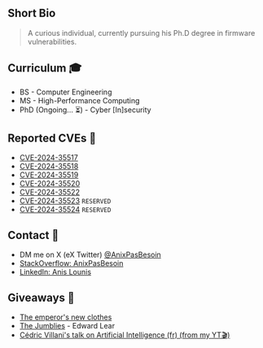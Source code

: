 ## Short Bio

> A curious individual, currently pursuing his Ph.D degree in firmware vulnerabilities.

## Curriculum 🎓

- BS - Computer Engineering
- MS - High-Performance Computing
- PhD (Ongoing... ⏳) - Cyber [In]security

## Reported CVEs 🐞

- [CVE-2024-35517](https://nvd.nist.gov/vuln/detail/CVE-2024-35517)
- [CVE-2024-35518](https://nvd.nist.gov/vuln/detail/CVE-2024-35518)
- [CVE-2024-35519](https://nvd.nist.gov/vuln/detail/CVE-2024-35519)
- [CVE-2024-35520](https://nvd.nist.gov/vuln/detail/CVE-2024-35520)
- [CVE-2024-35522](https://nvd.nist.gov/vuln/detail/CVE-2024-35522)
- [CVE-2024-35523](https://cve.mitre.org/cgi-bin/cvename.cgi?name=CVE-2024-35523) `RESERVED`
- [CVE-2024-35524](https://cve.mitre.org/cgi-bin/cvename.cgi?name=CVE-2024-35524) `RESERVED`

## Contact 📧

- DM me on X (eX Twitter) [@AnixPasBesoin](https://x.com/anixpasbesoin)
- [StackOverflow: AnixPasBesoin](https://stackoverflow.com/users/3503855/anis-lounis-aka-anixpasbesoin)
- [LinkedIn: Anis Lounis](https://www.linkedin.com/in/anis-lounis/)

## Giveaways 🎉

- [The emperor's new clothes](https://etc.usf.edu/lit2go/68/fairy-tales-and-other-traditional-stories/5637/the-emperors-new-clothes/)
- [The Jumblies](https://www.poetryfoundation.org/poems/54364/the-jumblies) - Edward Lear
- [Cédric Villani's talk on Artificial Intelligence (fr) (from my YT🎬)](https://www.youtube.com/watch?v=eAtCTi4x-Dg)
